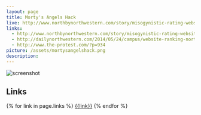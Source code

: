 ```yaml
---
layout: page
title: Morty's Angels Hack
live: http://www.northbynorthwestern.com/story/misogynistic-rating-website-hacked-taken-down/
links:
  - http://www.northbynorthwestern.com/story/misogynistic-rating-website-hacked-taken-down/
  - http://dailynorthwestern.com/2014/05/24/campus/website-ranking-northwestern-women-on-appearance-partially-altered/
  - http://www.the-protest.com/?p=934
picture: /assets/mortysangelshack.png
description:
---
```


![screenshot]({{page.picture}})

## Links

{% for link in page.links %}
  [{{link}}]({{link}})
{% endfor %}
